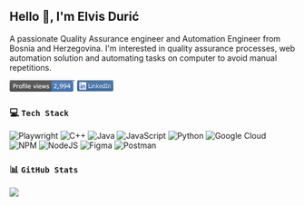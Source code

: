 
<h2 align="left">Hello 👋, I'm Elvis Durić</h2>
<p align="" widht="300">A passionate Quality Assurance engineer and Automation Engineer from Bosnia and Herzegovina. I'm interested in quality assurance processes, web automation solution and automating tasks on computer to avoid manual repetitions.</p>

<a href="https://github.com/elvisduric"><img src="./images/profileViews.png" alt="ProfileViews" width="115" height="20"></a> 
<a href="https://www.linkedin.com/in/elvisduric/"><img src="./images/linkedIn.png" alt="LinkedIn" width="65" height="20"></a>


### 💻 `Tech Stack`
![Playwright](https://img.shields.io/static/v1?style=flat&message=Playwright&color=2EAD33&logo=Playwright&logoColor=FFFFFF&label=)
![C++](https://img.shields.io/badge/c++-%2300599C.svg?style=flat&logo=c%2B%2B&logoColor=white)
![Java](https://img.shields.io/badge/Java-ED8B00?style=flat&logo=openjdk&logoColor=white)
![JavaScript](https://img.shields.io/badge/javascript-%23323330.svg?style=flat&logo=javascript&logoColor=%23F7DF1E) 
![Python](https://img.shields.io/badge/python-3670A0?style=flat&logo=python&logoColor=ffdd54)
![Google Cloud](https://img.shields.io/badge/Google%20Cloud-%234285F4.svg?style=flat&logo=google-cloud&logoColor=white)
![NPM](https://img.shields.io/badge/NPM-%23000000.svg?style=flat&logo=npm&logoColor=white) 
![NodeJS](https://img.shields.io/badge/node.js-6DA55F?style=flat&logo=node.js&logoColor=white)
![Figma](https://img.shields.io/badge/figma-%23F24E1E.svg?style=flat&logo=figma&logoColor=white) 
![Postman](https://img.shields.io/badge/Postman-FF6C37?style=flat&logo=postman&logoColor=white)

### 📊 `GitHub Stats`
![](https://github-readme-stats.vercel.app/api?username=elvisduric&theme=light&hide_border=true&include_all_commits=true&count_private=true)<br/>